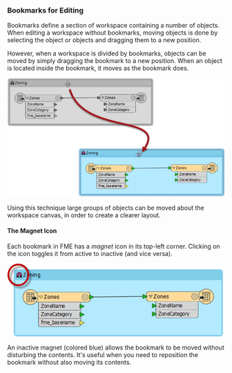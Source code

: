 ### Bookmarks for Editing ###
Bookmarks define a section of workspace containing a number of objects. When editing a workspace without bookmarks, moving objects is done by selecting the object or objects and dragging them to a new position. 

However, when a workspace is divided by bookmarks, objects can be moved by simply dragging the bookmark to a new position. When an object is located inside the bookmark, it moves as the bookmark does. 

![](./Images/Img3.15.MovingBookmark.png)

Using this technique large groups of objects can be moved about the workspace canvas, in order to create a clearer layout.


#### The Magnet Icon ####
Each bookmark in FME has a *magnet* icon in its top-left corner. Clicking on the icon toggles it from active to inactive (and vice versa).

![](./Images/Img3.14.BookmarkMagnet.png)

An inactive magnet (colored blue) allows the bookmark to be moved without disturbing the contents. It's useful when you need to reposition the bookmark without also moving its contents.

